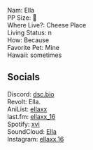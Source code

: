 Nam: Ella<br>
PP Size: 🐛<br>
Where Live?: Cheese Place<br>
Living Status: n<br>
How: Because<br>
Favorite Pet: Mine<br>
Hawaii: sometimes<br>

## Socials
Discord: [dsc.bio](https://discords.com/bio/p/ellaxoxo)<br>
Revolt: Ella.<br>
AniList: [ellaxx](https://anilist.co/user/ellaxx)<br>
last.fm: [ellaxx_16](https://last.fm/user/ellaxx_16)<br>
Spotify: [xvi](https://open.spotify.com/user/whie9u6qxgfsyxemhk7ozxhna)<br>
SoundCloud: [Ella](https://soundcloud.com/ellaxx15)<br>
Instagram: [ellaxx.16](https://instagram.com/ellaxx.16)
